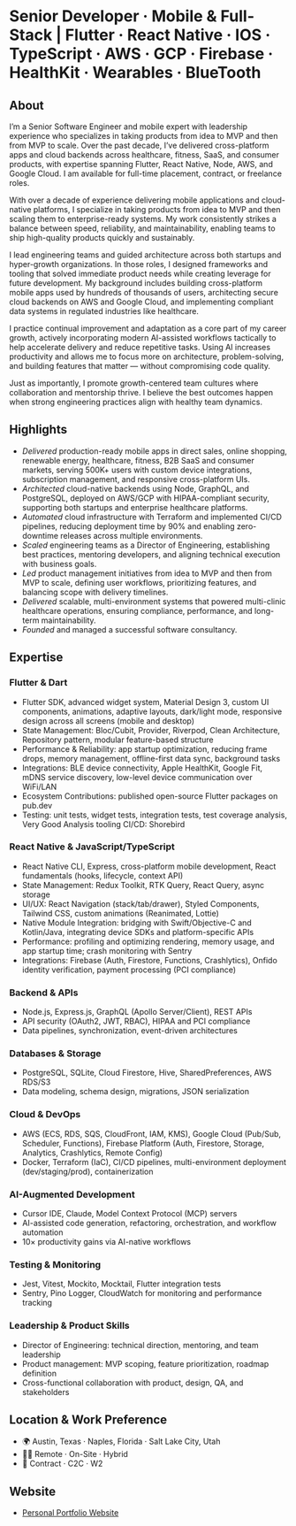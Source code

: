 
# Senior Developer · Mobile & Full-Stack | Flutter · React Native · IOS · TypeScript · AWS · GCP · Firebase · HealthKit · Wearables · BlueTooth

## About
I’m a Senior Software Engineer and mobile expert with leadership experience who specializes in taking products from idea to MVP and then from MVP to scale. Over the past decade, I’ve delivered cross-platform apps and cloud backends across healthcare, fitness, SaaS, and consumer products, with expertise spanning Flutter, React Native, Node, AWS, and Google Cloud. I am available for full-time placement, contract, or freelance roles.

With over a decade of experience delivering mobile applications and cloud-native platforms, I specialize in taking products from idea to MVP and then scaling them to enterprise-ready systems. My work consistently strikes a balance between speed, reliability, and maintainability, enabling teams to ship high-quality products quickly and sustainably.

I lead engineering teams and guided architecture across both startups and hyper-growth organizations. In those roles, I designed frameworks and tooling that solved immediate product needs while creating leverage for future development. My background includes building cross-platform mobile apps used by hundreds of thousands of users, architecting secure cloud backends on AWS and Google Cloud, and implementing compliant data systems in regulated industries like healthcare.

I practice continual improvement and adaptation as a core part of my career growth, actively incorporating modern AI-assisted workflows tactically to help accelerate delivery and reduce repetitive tasks. Using AI increases productivity and allows me to focus more on architecture, problem-solving, and building features that matter — without compromising code quality.

Just as importantly, I promote growth-centered team cultures where collaboration and mentorship thrive. I believe the best outcomes happen when strong engineering practices align with healthy team dynamics.

## Highlights
- *Delivered* production-ready mobile apps in direct sales, online shopping, renewable energy, healthcare, fitness, B2B SaaS and consumer markets, serving 500K+ users with custom device integrations, subscription management, and responsive cross-platform UIs.
- *Architected* cloud-native backends using Node, GraphQL, and PostgreSQL, deployed on AWS/GCP with HIPAA-compliant security, supporting both startups and enterprise healthcare platforms.
- *Automated* cloud infrastructure with Terraform and implemented CI/CD pipelines, reducing deployment time by 90% and enabling zero-downtime releases across multiple environments.
- *Scaled* engineering teams as a Director of Engineering, establishing best practices, mentoring developers, and aligning technical execution with business goals.
- *Led* product management initiatives from idea to MVP and then from MVP to scale, defining user workflows, prioritizing features, and balancing scope with delivery timelines.
- *Delivered* scalable, multi-environment systems that powered multi-clinic healthcare operations, ensuring compliance, performance, and long-term maintainability.
- *Founded* and managed a successful software consultancy.
  

## Expertise

### Flutter & Dart

- Flutter SDK, advanced widget system, Material Design 3, custom UI components, animations, adaptive layouts, dark/light mode, responsive design across all screens (mobile and desktop)
- State Management: Bloc/Cubit, Provider, Riverpod, Clean Architecture, Repository pattern, modular feature-based structure
- Performance & Reliability: app startup optimization, reducing frame drops, memory management, offline-first data sync, background tasks
- Integrations: BLE device connectivity, Apple HealthKit, Google Fit, mDNS service discovery, low-level device communication over WiFi/LAN
- Ecosystem Contributions: published open-source Flutter packages on pub.dev
- Testing: unit tests, widget tests, integration tests, test coverage analysis, Very Good Analysis tooling
CI/CD: Shorebird

### React Native & JavaScript/TypeScript

- React Native CLI, Express, cross-platform mobile development, React fundamentals (hooks, lifecycle, context API)
- State Management: Redux Toolkit, RTK Query, React Query, async storage
- UI/UX: React Navigation (stack/tab/drawer), Styled Components, Tailwind CSS, custom animations (Reanimated, Lottie)
- Native Module Integration: bridging with Swift/Objective-C and Kotlin/Java, integrating device SDKs and platform-specific APIs
- Performance: profiling and optimizing rendering, memory usage, and app startup time; crash monitoring with Sentry
- Integrations: Firebase (Auth, Firestore, Functions, Crashlytics), Onfido identity verification, payment processing (PCI compliance)

### Backend & APIs

- Node.js, Express.js, GraphQL (Apollo Server/Client), REST APIs
- API security (OAuth2, JWT, RBAC), HIPAA and PCI compliance
- Data pipelines, synchronization, event-driven architectures

### Databases & Storage

- PostgreSQL, SQLite, Cloud Firestore, Hive, SharedPreferences, AWS RDS/S3
- Data modeling, schema design, migrations, JSON serialization

### Cloud & DevOps

- AWS (ECS, RDS, SQS, CloudFront, IAM, KMS), Google Cloud (Pub/Sub, Scheduler, Functions), Firebase Platform (Auth, Firestore, Storage, Analytics, Crashlytics, Remote Config)
- Docker, Terraform (IaC), CI/CD pipelines, multi-environment deployment (dev/staging/prod), containerization

### AI-Augmented Development

- Cursor IDE, Claude, Model Context Protocol (MCP) servers
- AI-assisted code generation, refactoring, orchestration, and workflow automation
- 10× productivity gains via AI-native workflows

### Testing & Monitoring

- Jest, Vitest, Mockito, Mocktail, Flutter integration tests
- Sentry, Pino Logger, CloudWatch for monitoring and performance tracking

### Leadership & Product Skills

- Director of Engineering: technical direction, mentoring, and team leadership
- Product management: MVP scoping, feature prioritization, roadmap definition
- Cross-functional collaboration with product, design, QA, and stakeholders

## Location & Work Preference

- 🌍 Austin, Texas · Naples, Florida · Salt Lake City, Utah
- 🧑‍💻 Remote · On-Site · Hybrid
- 📝 Contract · C2C · W2

## Website
- [Personal Portfolio Website](https://www.jeffhigham.com)
